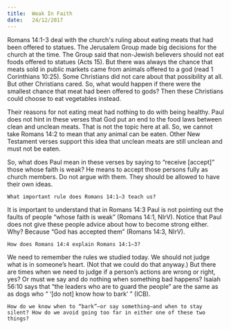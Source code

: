 ```yaml
---
title:  Weak In Faith
date:   24/12/2017
---
```


Romans 14:1-3 deal with the church's ruling about eating meats that had been offered to statues. The Jerusalem Group made big decisions for the church at the time. The Group said that non-Jewish believers should not eat foods offered to statues (Acts 15). But there was always the chance that meats sold in public markets came from animals offered to a god (read 1 Corinthians 10:25). Some Christians did not care about that possibility at all. But other Christians cared. So, what would happen if there were the smallest chance that meat had been offered to gods? Then these Christians could choose to eat vegetables instead.

Their reasons for not eating meat had nothing to do with being healthy. Paul does not hint in these verses that God put an end to the food laws between clean and unclean meats. That is not the topic here at all. So, we cannot take Romans 14:2 to mean that any animal can be eaten. Other New Testament verses support this idea that unclean meats are still unclean and must not be eaten.

So, what does Paul mean in these verses by saying to “receive [accept]” those whose faith is weak? He means to accept those persons fully as church members. Do not argue with them. They should be allowed to have their own ideas.

`What important rule does Romans 14:1–3 teach us?`

It is important to understand that in Romans 14:3 Paul is not pointing out the faults of people “whose faith is weak” (Romans 14:1, NIrV). Notice that Paul does not give these people advice about how to become strong either. Why? Because “God has accepted them” (Romans 14:3, NIrV).

`How does Romans 14:4 explain Romans 14:1–3?`

We need to remember the rules we studied today. We should not judge what is in someone’s heart. (Not that we could do that anyway.) But there are times when we need to judge if a person’s actions are wrong or right, yes? Or must we say and do nothing when something bad happens? Isaiah 56:10 says that “the leaders who are to guard the people” are the same as as dogs who  “ ‘[do not] know how to bark’ ” (ICB).

`How do we know when to “bark”—or say something—and when to stay silent? How do we avoid going too far in either one of these two things?`
